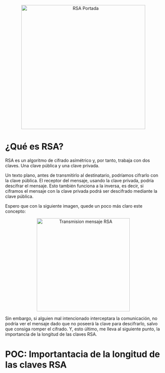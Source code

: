 <p align="center">
    <img src="img/rsa-kryptosysteme.png" alt="RSA Portada" width="400"  />
</p>

# ¿Qué es RSA?
RSA es un algoritmo de cifrado asímétrico y, por tanto, trabaja con dos claves. Una clave pública y una clave privada.

Un texto plano, antes de transmitirlo al destinatario, podríamos cifrarlo con la clave pública. El receptor del mensaje, usando la clave privada, podría descifrar el mensaje. Esto también funciona a la inversa, es decir, si ciframos el mensaje con la clave privada podrá ser descifrado mediante la clave pública.

Espero que con la siguiente imagen, quede un poco más claro este concepto:
<p align="center">
    <img src="img/criptografiaAsimetrica.png" alt="Transmision mensaje RSA" width="300"  />
</p>

Sin embargo, si alguien mal intencionado interceptara la comunicación, no podría ver el mensaje dado que no poseerá la clave para descifrarlo, salvo que consiga romper el cifrado. Y, esto último, me lleva al siguiente punto, la importancia de la longitud de las claves RSA.
<br>

# POC: Importantacia de la longitud de las claves RSA



